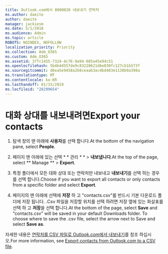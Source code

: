 ```yaml
---
title: Outlook.com에서 8000020 내보내기 연락처
ms.author: daeite
author: daeite
manager: jackiesm
ms.date: 5/1/2018
ms.audience: Admin
ms.topic: article
ROBOTS: NOINDEX, NOFOLLOW
localization_priority: Priority
ms.collection: Adm_O365
ms.custom: Adm_O365
ms.assetid: 37fc1455-7324-4c76-9a94-085a45e94c51
ms.openlocfilehash: 5b4b4d557de9c83228621d6e030fc127cb1b573f
ms.sourcegitcommit: d6ea5e9458a2b8ceaab3ac4bd483e1130b9a398a
ms.translationtype: MT
ms.contentlocale: ko-KR
ms.lasthandoff: 01/15/2019
ms.locfileid: "28299654"
---
```

# <a name="export-your-contacts"></a><span data-ttu-id="77230-102">대화 상대를 내보내려면</span><span class="sxs-lookup"><span data-stu-id="77230-102">Export your contacts</span></span>

1. <span data-ttu-id="77230-103">탐색 창의 맨 아래에 **사용자**를 선택 합니다.</span><span class="sxs-lookup"><span data-stu-id="77230-103">At the bottom of the navigation pane, select **People**.</span></span>
    
2. <span data-ttu-id="77230-104">페이지 맨 아래에 있는 선택 \* \* 관리 \* \* \> **내보냅니다**.</span><span class="sxs-lookup"><span data-stu-id="77230-104">At the top of the page, select \*\* Manage \*\* \> **Export**.</span></span>
    
3. <span data-ttu-id="77230-105">특정 폴더에서 모든 대화 상대 또는 연락처만 내보내고 **내보내기**를 선택 하는 경우를 선택 합니다.</span><span class="sxs-lookup"><span data-stu-id="77230-105">Choose if you want to export all contacts or only contacts from a specific folder and select **Export**.</span></span> 
    
4. <span data-ttu-id="77230-p101">페이지의 맨 아래에 선택에 **저장** 하 고 "contacts.csv"를 반드시 기본 다운로드 폴더에 저장 됩니다. .Csv 파일을 저장할 위치를 선택 하려면 저장 옆에 있는 화살표를 선택 하 고 **저장**을 선택 합니다.</span><span class="sxs-lookup"><span data-stu-id="77230-p101">At the bottom of the page, select **Save** and "contacts.csv" will be saved in your default Downloads folder. To choose where to save the .csv file, select the arrow next to Save and select **Save as**.</span></span> 
    
<span data-ttu-id="77230-108">자세한 내용은 [연락처를 CSV 파일로 Outlook.com에서 내보내기](https://go.microsoft.com/fwlink/p/?linkid=873137)를 참조 하십시오.</span><span class="sxs-lookup"><span data-stu-id="77230-108">For more information, see [Export contacts from Outlook.com to a CSV file](https://go.microsoft.com/fwlink/p/?linkid=873137).</span></span>
  

